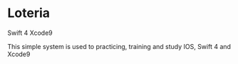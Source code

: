 # Loteria
Swift 4 Xcode9

This simple system is used to practicing, training and study IOS, Swift 4 and Xcode9
